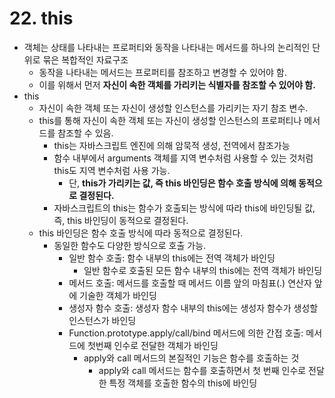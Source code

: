 # 22. this

- 객체는 상태를 나타내는 프로퍼티와 동작을 나타내는 메서드를 하나의 논리적인 단위로 묶은 복합적인 자료구조
  - 동작을 나타내는 메서드는 프로퍼티를 참조하고 변경할 수 있어야 함.
  - 이를 위해서 먼저 **자신이 속한 객체를 가리키는 식별자를 참조할 수 있어야 함.**
- this
  - 자신이 속한 객체 또는 자신이 생성할 인스턴스를 가리키는 자기 참조 변수.
  - this를 통해 자신이 속한 객체 또는 자신이 생성할 인스턴스의 프로퍼티나 메서드를 참조할 수 있음.
    - this는 자바스크립트 엔진에 의해 암묵적 생성, 전역에서 참조가능
    - 함수 내부에서 arguments 객체를 지역 변수처럼 사용할 수 있는 것처럼 this도 지역 변수처럼 사용 가능.
      - 단, **this가 가리키는 값, 즉 this 바인딩은 함수 호출 방식에 의해 동적으로 결정된다.**
    - 자바스크립트의 this는 함수가 호출되는 방식에 따라 this에 바인딩될 값, 즉, this 바인딩이 동적으로 결정된다.
  - this 바인딩은 함수 호출 방식에 따라 동적으로 결정된다.
    - 동일한 함수도 다양한 방식으로 호출 가능.
      - 일반 함수 호출: 함수 내부의 this에는 전역 객체가 바인딩
        - 일반 함수로 호출된 모든 함수 내부의 this에는 전역 객체가 바인딩
      - 메서드 호출: 메서드를 호출할 때 메서드 이름 앞의 마침표(.) 연산자 앞에 기술한 객체가 바인딩
      - 생성자 함수 호출: 생성자 함수 내부의 this에는 생성자 함수가 생성할 인스턴스가 바인딩
      - Function.prototype.apply/call/bind 메서드에 의한 간접 호출: 메서드에 첫번째 인수로 전달한 객체가 바인딩
        - apply와 call 메서드의 본질적인 기능은 함수를 호출하는 것
          - apply와 call 메서드는 함수를 호출하면서 첫 번째 인수로 전달한 특정 객체를 호출한 함수의 this에 바인딩
